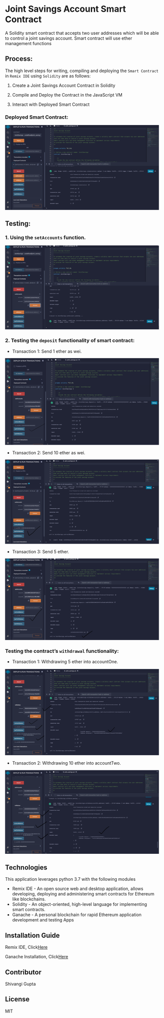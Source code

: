 # Joint Savings Account Smart Contract

A Solidity smart contract that accepts two user addresses which will be able to control a joint savings account. Smart contract will use ether management functions 

## Process:

The high level steps for writing, compiling and deploying the `Smart Contract` in `Remix IDE` using `Solidity` are as follows:
 
1. Create a Joint Savings Account Contract in Solidity

2. Compile and Deploy the Contract in the JavaScript VM

3. Interact with Deployed Smart Contract

### Deployed Smart Contract:

![setting_accounts](Execution_results/deployed_contract.png)


## Testing:

### 1. Using the `setAccounts` function.

![setting_accounts](Execution_results/set_accounts.png)

### 2. Testing the `deposit` functionality of smart contract: 

* Transaction 1: Send 1 ether as wei.

![transaction_1](Execution_results/dep_1_eth.png)

* Transaction 2: Send 10 ether as wei.

![transaction_2](Execution_results/dep_10_ether.png)

* Transaction 3: Send 5 ether.

![transaction_3](Execution_results/dep_5_ether.png)

### Testing the contract’s `withdrawal` functionality:

* Transaction 1: Withdrawing 5 ether into accountOne.

![transaction_4](Execution_results/withdraw_5_ether_account1.png)

* Transaction 2: Withdrawing 10 ether into accountTwo.

![transaction_5](Execution_results/withdraw_10_ether_account2.png)

## Technologies

This application leverages python 3.7 with the following modules

* Remix IDE - An open source web and desktop application, allows developing, deploying and administering smart contracts for Ethereum like blockchains.
* Solidity - An object-oriented, high-level language for implementing smart contracts.
* Ganache - A personal blockchain for rapid Ethereum application development and testing Apps


## Installation Guide

Remix IDE, Click[Here](https://remix.ethereum.org/#optimize=false&runs=200&evmVersion=null&version=soljson-v0.8.7+commit.e28d00a7.js)

Ganache Installation, Click[Here](https://trufflesuite.com/docs/ganache/quickstart/)

## Contributor

Shivangi Gupta

## License

MIT

